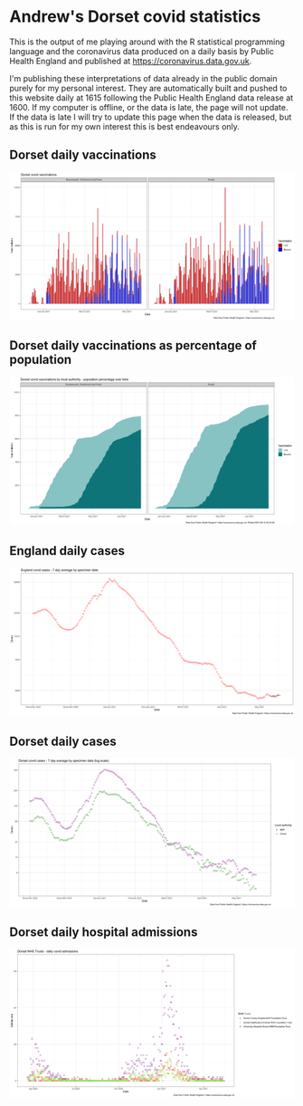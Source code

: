 # Andrew's Dorset covid statistics

This is the output of me playing around with the R statistical programming language and the coronavirus data produced on a daily basis by Public Health England and published at https://coronavirus.data.gov.uk.

I'm publishing these interpretations of data already in the public domain purely for my personal interest. They are automatically built and pushed to this website daily at 1615 following the Public Health England data release at 1600. If my computer is offline, or the data is late, the page will not update. If the data is late I will try to update this page when the data is released, but as this is run for my own interest this is best endeavours only.

## Dorset daily vaccinations
![Dorset daily vaccinations](daily_dorset_vaccinations.png?raw=true)

## Dorset daily vaccinations as percentage of population
![Dorset daily vaccinations as percentage of population](daily_dorset_vaccs_percentage.png?raw=true)

## England daily cases
![England daily cases](daily_england_cases.png?raw=true)

## Dorset daily cases
![Dorset daily cases](daily_dorset_cases.png?raw=true)

## Dorset daily hospital admissions
![Dorset daily admissions](daily_dorset_admissions.png?raw=true)
